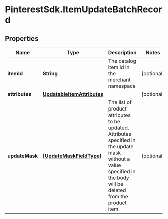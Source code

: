 # PinterestSdk.ItemUpdateBatchRecord

## Properties

Name | Type | Description | Notes
------------ | ------------- | ------------- | -------------
**itemId** | **String** | The catalog item id in the merchant namespace | [optional] 
**attributes** | [**UpdatableItemAttributes**](UpdatableItemAttributes.md) |  | [optional] 
**updateMask** | [**[UpdateMaskFieldType]**](UpdateMaskFieldType.md) | The list of product attributes to be updated. Attributes specified in the update mask without a value specified in the body will be deleted from the product item. | [optional] 


